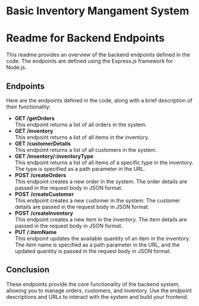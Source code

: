 # Basic Inventory Mangament System

<h1>Readme for Backend Endpoints</h1>
<p>This readme provides an overview of the backend endpoints defined in the code. The endpoints are defined using the Express.js framework for Node.js.</p>

<h2>Endpoints</h2>
<p>Here are the endpoints defined in the code, along with a brief description of their functionality:</p>

<ul>
  <li>
    <strong>GET /getOrders</strong><br>
    This endpoint returns a list of all orders in the system.
  </li>
  <li>
    <strong>GET /inventory</strong><br>
    This endpoint returns a list of all items in the inventory.
  </li>
  <li>
    <strong>GET /customerDetails</strong><br>
    This endpoint returns a list of all customers in the system.
  </li>
  <li>
    <strong>GET /inventory/:inventoryType</strong><br>
    This endpoint returns a list of all items of a specific type in the inventory. The type is specified as a path parameter in the URL.
  </li>
  <li>
    <strong>POST /createOrders</strong><br>
    This endpoint creates a new order in the system. The order details are passed in the request body in JSON format.
  </li>
  <li>
    <strong>POST /createCustomer</strong><br>
    This endpoint creates a new customer in the system. The customer details are passed in the request body in JSON format.
  </li>
  <li>
    <strong>POST /createInventory</strong><br>
    This endpoint creates a new item in the inventory. The item details are passed in the request body in JSON format.
  </li>
  <li>
    <strong>PUT /:itemName</strong><br>
    This endpoint updates the available quantity of an item in the inventory. The item name is specified as a path parameter in the URL, and the updated quantity is passed in the request body in JSON format.
  </li>
</ul>

<h2>Conclusion</h2>
<p>These endpoints provide the core functionality of the backend system, allowing you to manage orders, customers, and inventory. Use the endpoint descriptions and URLs to interact with the system and build your frontend.</p>
